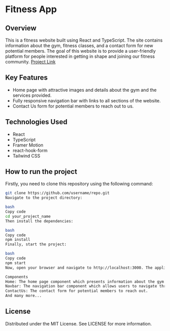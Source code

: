 # Fitness App

## Overview

This is a fitness website built using React and TypeScript. The site contains information about the gym, fitness classes, and a contact form for new potential members. The goal of this website is to provide a user-friendly platform for people interested in getting in shape and joining our fitness community.
[Project Link](https://63684f1f.fitnessapp-da6.pages.dev/)

## Key Features

- Home page with attractive images and details about the gym and the services provided.
- Fully responsive navigation bar with links to all sections of the website.
- Contact Us form for potential members to reach out to us.

## Technologies Used

- React
- TypeScript
- Framer Motion
- react-hook-form
- Tailwind CSS

## How to run the project

Firstly, you need to clone this repository using the following command:

```bash
git clone https://github.com/username/repo.git
Navigate to the project directory:

bash
Copy code
cd your_project_name
Then install the dependencies:

bash
Copy code
npm install
Finally, start the project:

bash
Copy code
npm start
Now, open your browser and navigate to http://localhost:3000. The application should be up and running.

Components
Home: The home page component which presents information about the gym and services.
Navbar: The navigation bar component which allows users to navigate through different sections of the website.
ContactUs: The contact form for potential members to reach out.
And many more...
```

<h2>License</h2>
Distributed under the MIT License. See LICENSE for more information.
